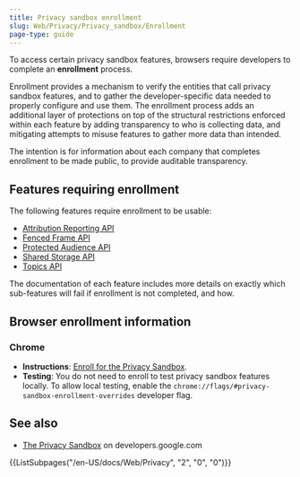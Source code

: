 ```yaml
---
title: Privacy sandbox enrollment
slug: Web/Privacy/Privacy_sandbox/Enrollment
page-type: guide
---
```


To access certain privacy sandbox features, browsers require developers to complete an **enrollment** process.

Enrollment provides a mechanism to verify the entities that call privacy sandbox features, and to gather the developer-specific data needed to properly configure and use them. The enrollment process adds an additional layer of protections on top of the structural restrictions enforced within each feature by adding transparency to who is collecting data, and mitigating attempts to misuse features to gather more data than intended.

The intention is for information about each company that completes enrollment to be made public, to provide auditable transparency.

## Features requiring enrollment

The following features require enrollment to be usable:

- [Attribution Reporting API](/en-US/docs/Web/API/Attribution_Reporting_API)
- [Fenced Frame API](/en-US/docs/Web/API/Fenced_frame_API)
- [Protected Audience API](/en-US/docs/Web/API/Protected_Audience_API)
- [Shared Storage API](/en-US/docs/Web/API/Shared_Storage_API)
- [Topics API](/en-US/docs/Web/API/Topics_API)

The documentation of each feature includes more details on exactly which sub-features will fail if enrollment is not completed, and how.

## Browser enrollment information

### Chrome

- **Instructions**: [Enroll for the Privacy Sandbox](https://github.com/privacysandbox/attestation/blob/main/how-to-enroll.md).
- **Testing**: You do not need to enroll to test privacy sandbox features locally. To allow local testing, enable the `chrome://flags/#privacy-sandbox-enrollment-overrides` developer flag.

## See also

- [The Privacy Sandbox](https://developers.google.com/privacy-sandbox) on developers.google.com

<section id="Quick_links">
{{ListSubpages("/en-US/docs/Web/Privacy", "2", "0", "0")}}
</section>
